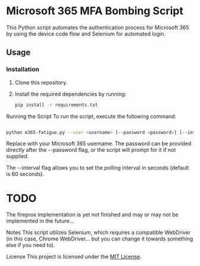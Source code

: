 # Microsoft 365 MFA Bombing Script

This Python script automates the authentication process for Microsoft 365 by using the device code flow and Selenium for automated login.

## Usage

### Installation

1. Clone this repository.

2. Install the required dependencies by running:

   ```bash
   pip install -r requirements.txt
    ```

Running the Script
To run the script, execute the following command:

```bash

python m365-fatigue.py --user <username> [--password <password>] [--interval <seconds>] [--fireprox <fireprox_url>]
````

Replace <username> with your Microsoft 365 username. The password can be provided directly after the --password flag, or the script will prompt for it if not supplied.

The --interval flag allows you to set the polling interval in seconds (default is 60 seconds).

# TODO
The fireprox implementation is yet not finished and may or may not be implemented in the future...

Notes
This script utilizes Selenium, which requires a compatible WebDriver (in this case, Chrome WebDriver... but you can change it towards something else if you need to).

License
This project is licensed under the [MIT License](https://chat.openai.com/c/LICENSE).
